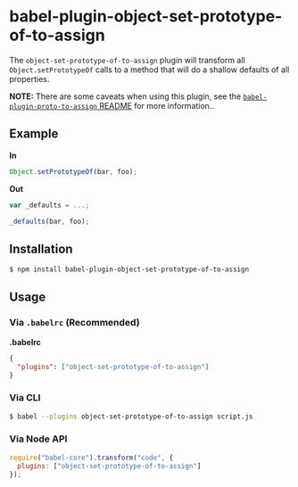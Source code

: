 # babel-plugin-object-set-prototype-of-to-assign


The `object-set-prototype-of-to-assign` plugin will transform all `Object.setPrototypeOf` calls to a method that will do a shallow defaults of all properties.

**NOTE:** There are some caveats when using this plugin, see the [`babel-plugin-proto-to-assign` README](https://github.com/babel-plugins/babel-plugin-proto-to-assign) for more information..

## Example

**In**

```javascript
Object.setPrototypeOf(bar, foo);
```

**Out**

```javascript
var _defaults = ...;

_defaults(bar, foo);
```

## Installation

```sh
$ npm install babel-plugin-object-set-prototype-of-to-assign
```

## Usage

### Via `.babelrc` (Recommended)

**.babelrc**

```json
{
  "plugins": ["object-set-prototype-of-to-assign"]
}
```

### Via CLI

```sh
$ babel --plugins object-set-prototype-of-to-assign script.js
```

### Via Node API

```javascript
require("babel-core").transform("code", {
  plugins: ["object-set-prototype-of-to-assign"]
});
```
